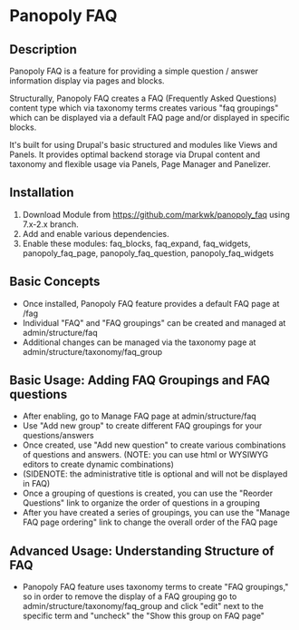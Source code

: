 Panopoly FAQ
====================

Description
---------------------

Panopoly FAQ is a feature for providing a simple question / answer information display via pages and blocks. 

Structurally, Panopoly FAQ creates a FAQ (Frequently Asked Questions) content type which via taxonomy terms creates various "faq groupings" which can be displayed via a default FAQ page and/or displayed in specific blocks. 

It's built for using Drupal's basic structured and modules like Views and Panels. It provides optimal backend storage via Drupal content and taxonomy and flexible usage via Panels, Page Manager and Panelizer. 

Installation
---------------------

1. Download Module from https://github.com/markwk/panopoly_faq using 7.x-2.x branch. 
2. Add and enable various dependencies. 
4. Enable these modules: faq_blocks, faq_expand, faq_widgets, panopoly_faq_page, panopoly_faq_question, panopoly_faq_widgets

Basic Concepts
---------------------

* Once installed, Panopoly FAQ feature provides a default FAQ page at <site-url>/fag
* Individual "FAQ" and "FAQ groupings" can be created and managed at admin/structure/faq
* Additional changes can be managed via the taxonomy page at admin/structure/taxonomy/faq_group

Basic Usage: Adding FAQ Groupings and FAQ questions
---------------------

* After enabling, go to Manage FAQ page at admin/structure/faq
* Use "Add new group" to create different FAQ groupings for your questions/answers
* Once created, use "Add new question" to create various combinations of questions and answers. (NOTE: you can use html or WYSIWYG editors to create dynamic combinations) 
* (SIDENOTE: the administrative title is optional and will not be displayed in FAQ)
* Once a grouping of questions is created, you can use the "Reorder Questions" link to organize the order of questions in a grouping
* After you have created a series of groupings, you can use the "Manage FAQ page ordering" link to change the overall order of the FAQ page 

Advanced Usage: Understanding Structure of FAQ
---------------------

* Panopoly FAQ feature uses taxonomy terms to create "FAQ groupings," so in order to remove the display of a FAQ grouping go to admin/structure/taxonomy/faq_group and click "edit" next to the specific term and "uncheck" the "Show this group on FAQ page"

